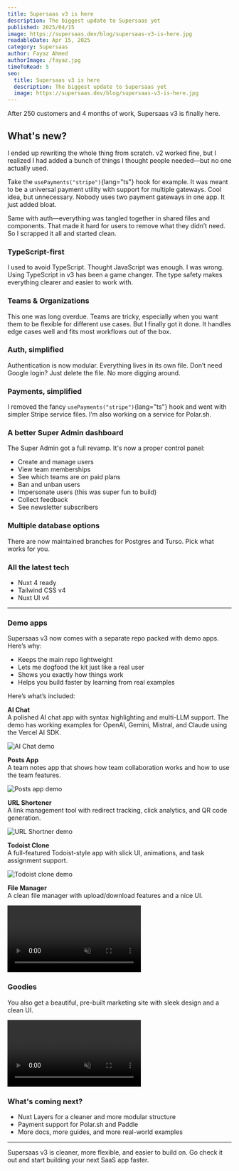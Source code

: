 ```yaml
---
title: Supersaas v3 is here
description: The biggest update to Supersaas yet
published: 2025/04/15
image: https://supersaas.dev/blog/supersaas-v3-is-here.jpg
readableDate: Apr 15, 2025
category: Supersaas
author: Fayaz Ahmed
authorImage: /fayaz.jpg
timeToRead: 5
seo:
  title: Supersaas v3 is here
  description: The biggest update to Supersaas yet
  image: https://supersaas.dev/blog/supersaas-v3-is-here.jpg
---
```


After 250 customers and 4 months of work, Supersaas v3 is finally here.

## What's new?

I ended up rewriting the whole thing from scratch. v2 worked fine, but I realized I had added a bunch of things I thought people needed—but no one actually used.

Take the `usePayments("stripe")`{lang="ts"} hook for example. It was meant to be a universal payment utility with support for multiple gateways. Cool idea, but unnecessary. Nobody uses two payment gateways in one app. It just added bloat.

Same with auth—everything was tangled together in shared files and components. That made it hard for users to remove what they didn’t need. So I scrapped it all and started clean.

### TypeScript-first

I used to avoid TypeScript. Thought JavaScript was enough. I was wrong. Using TypeScript in v3 has been a game changer. The type safety makes everything clearer and easier to work with.

### Teams & Organizations

This one was long overdue. Teams are tricky, especially when you want them to be flexible for different use cases. But I finally got it done. It handles edge cases well and fits most workflows out of the box.

### Auth, simplified

Authentication is now modular. Everything lives in its own file. Don’t need Google login? Just delete the file. No more digging around.

### Payments, simplified

I removed the fancy `usePayments("stripe")`{lang="ts"} hook and went with simpler Stripe service files. I’m also working on a service for Polar.sh.

### A better Super Admin dashboard

The Super Admin got a full revamp. It's now a proper control panel:

- Create and manage users
- View team memberships
- See which teams are on paid plans
- Ban and unban users
- Impersonate users (this was super fun to build)
- Collect feedback
- See newsletter subscribers

### Multiple database options

There are now maintained branches for Postgres and Turso. Pick what works for you.

### All the latest tech

- Nuxt 4 ready
- Tailwind CSS v4
- Nuxt UI v4

---

### Demo apps

Supersaas v3 now comes with a separate repo packed with demo apps. Here’s why:

- Keeps the main repo lightweight
- Lets me dogfood the kit just like a real user
- Shows you exactly how things work
- Helps you build faster by learning from real examples

Here’s what’s included:

**AI Chat**  
A polished AI chat app with syntax highlighting and multi-LLM support. The demo has working examples for OpenAI, Gemini, Mistral, and Claude using the Vercel AI SDK.

![AI Chat demo](https://supersaas.dev/ai-chat-demo.jpg)

**Posts App**  
A team notes app that shows how team collaboration works and how to use the team features.

![Posts app demo](https://supersaas.dev/posts-demo.jpg)

**URL Shortener**  
A link management tool with redirect tracking, click analytics, and QR code generation.

![URL Shortner demo](https://supersaas.dev/url-shortner-demo.jpg)

**Todoist Clone**  
A full-featured Todoist-style app with slick UI, animations, and task assignment support.

![Todoist clone demo](https://supersaas.dev/todoist-clone-demo.jpg)

**File Manager**  
A clean file manager with upload/download features and a nice UI.

<div class="h-full w-full relative rounded-xl overflow-hidden ring-8 ring-neutral-500/10"> <video src="https://essentials.supersaas.dev/file-manager-1080.mp4" autoplay muted loop playsinline class="w-full h-full object-cover"></video></div>

### Goodies

You also get a beautiful, pre-built marketing site with sleek design and a clean UI.

<div
          class="h-full w-full relative rounded-xl overflow-hidden ring-8 ring-neutral-500/10"
        >
          <video
            src="https://essentials.supersaas.dev/nuxtra-for-supersaas.mp4"
            autoplay
            muted
            loop
            playsinline
            class="w-full h-full object-cover"
          ></video>
        </div>

### What's coming next?

- Nuxt Layers for a cleaner and more modular structure
- Payment support for Polar.sh and Paddle
- More docs, more guides, and more real-world examples

---

Supersaas v3 is cleaner, more flexible, and easier to build on. Go check it out and start building your next SaaS app faster.
